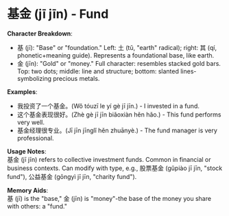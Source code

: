 # **基金 (jī jīn) - Fund**

**Character Breakdown**:  
- 基 (jī): "Base" or "foundation." Left: 土 (tǔ, "earth" radical); right: 其 (qí, phonetic+meaning guide). Represents a foundational base, like earth.  
- 金 (jīn): "Gold" or "money." Full character: resembles stacked gold bars. Top: two dots; middle: line and structure; bottom: slanted lines-symbolizing precious metals.

**Examples**:  
- 我投资了一个基金。(Wǒ tóuzī le yí gè jī jīn.) - I invested in a fund.  
- 这个基金表现很好。(Zhè gè jī jīn biǎoxiàn hěn hǎo.) - This fund performs very well.  
- 基金经理很专业。(Jī jīn jīnglǐ hěn zhuānyè.) - The fund manager is very professional.

**Usage Notes**:  
基金 (jī jīn) refers to collective investment funds. Common in financial or business contexts. Can modify with type, e.g., 股票基金 (gǔpiào jī jīn, "stock fund"), 公益基金 (gōngyì jī jīn, "charity fund").

**Memory Aids**:  
基 (jī) is the "base," 金 (jīn) is "money"-the base of the money you share with others: a "fund."